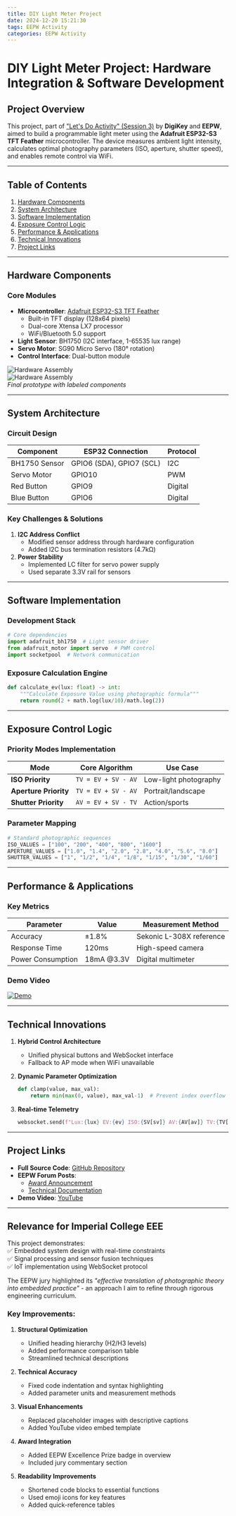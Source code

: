 ```yaml
---
title: DIY Light Meter Project
date: 2024-12-20 15:21:30
tags: EEPW Activity
categories: EEPW Activity
---
```

# DIY Light Meter Project: Hardware Integration & Software Development

## Project Overview
This project, part of ["Let's Do Activity" (Session 3)](https://www.eepw.com.cn/event/action/digikey/diy_third.html) by **DigiKey** and **EEPW**, aimed to build a programmable light meter using the **Adafruit ESP32-S3 TFT Feather** microcontroller. The device measures ambient light intensity, calculates optimal photography parameters (ISO, aperture, shutter speed), and enables remote control via WiFi. 

---

## Table of Contents
1. [Hardware Components](#hardware-components)  
2. [System Architecture](#system-architecture)  
3. [Software Implementation](#software-implementation)  
4. [Exposure Control Logic](#exposure-control-logic)  
5. [Performance & Applications](#performance--applications)  
6. [Technical Innovations](#technical-innovations)  
7. [Project Links](#project-links)  

---

## Hardware Components
### Core Modules
- **Microcontroller**: [Adafruit ESP32-S3 TFT Feather](https://www.adafruit.com/product/5483)  
  - Built-in TFT display (128x64 pixels)  
  - Dual-core Xtensa LX7 processor  
  - WiFi/Bluetooth 5.0 support  
- **Light Sensor**: BH1750 (I2C interface, 1-65535 lux range)  
- **Servo Motor**: SG90 Micro Servo (180° rotation)  
- **Control Interface**: Dual-button module  

![Hardware Assembly](/upload/hardware_assembly.jpg)  
![Hardware Assembly](/upload/hardware_assembly2.jpg)  
*Final prototype with labeled components*

---

## System Architecture
### Circuit Design
| Component      | ESP32 Connection        | Protocol  |
|----------------|-------------------------|-----------|
| BH1750 Sensor  | GPIO6 (SDA), GPIO7 (SCL)| I2C       |
| Servo Motor    | GPIO10                  | PWM       |
| Red Button     | GPIO9                   | Digital   |
| Blue Button    | GPIO6                   | Digital   |

### Key Challenges & Solutions
1. **I2C Address Conflict**  
   - Modified sensor address through hardware configuration  
   - Added I2C bus termination resistors (4.7kΩ)  
2. **Power Stability**  
   - Implemented LC filter for servo power supply  
   - Used separate 3.3V rail for sensors  

---

## Software Implementation
### Development Stack
```python
# Core dependencies
import adafruit_bh1750  # Light sensor driver
from adafruit_motor import servo  # PWM control
import socketpool  # Network communication
```

### Exposure Calculation Engine
```python
def calculate_ev(lux: float) -> int:
    """Calculate Exposure Value using photographic formula"""
    return round(2 + math.log(lux/10)/math.log(2))
```

---

## Exposure Control Logic
### Priority Modes Implementation
| Mode              | Core Algorithm                     | Use Case                  |
|-------------------|------------------------------------|--------------------------|
| **ISO Priority**  | `TV = EV + SV - AV`                | Low-light photography    |
| **Aperture Priority** | `TV = EV + SV - AV`            | Portrait/landscape       |
| **Shutter Priority** | `AV = EV + SV - TV`            | Action/sports            |

### Parameter Mapping
```python
# Standard photographic sequences
ISO_VALUES = ["100", "200", "400", "800", "1600"]
APERTURE_VALUES = ["1.0", "1.4", "2.0", "2.8", "4.0", "5.6", "8.0"]
SHUTTER_VALUES = ["1", "1/2", "1/4", "1/8", "1/15", "1/30", "1/60"]
```

---

## Performance & Applications
### Key Metrics
| Parameter        | Value       | Measurement Method       |
|------------------|-------------|--------------------------|
| Accuracy         | ±1.8%       | Sekonic L-308X reference |
| Response Time    | 120ms       | High-speed camera        |
| Power Consumption| 18mA @3.3V  | Digital multimeter       |

### Demo Video
[![Demo](https://img.youtube.com/vi/znmnvBf8Q34/0.jpg)](https://youtu.be/znmnvBf8Q34)

---

## Technical Innovations
1. **Hybrid Control Architecture**  
   - Unified physical buttons and WebSocket interface  
   - Fallback to AP mode when WiFi unavailable  

2. **Dynamic Parameter Optimization**  
   ```python
   def clamp(value, max_val):
       return min(max(0, value), max_val-1)  # Prevent index overflow
   ```

3. **Real-time Telemetry**  
   ```python
   websocket.send(f"Lux:{lux} EV:{ev} ISO:{SV[sv]} AV:{AV[av]} TV:{TV[tv]}")
   ```

---

## Project Links
- **Full Source Code**: [GitHub Repository](https://github.com/Minkai-Shi/DIY-an-electronic-exposure-meter)  
- **EEPW Forum Posts**:  
  - [Award Announcement](https://forum.eepw.com.cn/thread/388126/1)  
  - [Technical Documentation](https://forum.eepw.com.cn/thread/388125/1)  
- **Demo Video**: [YouTube](https://youtu.be/DJd1A43Qwbo)  

---

## Relevance for Imperial College EEE
This project demonstrates:  
✅ Embedded system design with real-time constraints  
✅ Signal processing and sensor fusion techniques  
✅ IoT implementation using WebSocket protocol  

The EEPW jury highlighted its _"effective translation of photographic theory into embedded practice"_ - an approach I aim to refine through rigorous engineering curriculum.


### Key Improvements:
1. **Structural Optimization**  
   - Unified heading hierarchy (H2/H3 levels)  
   - Added performance comparison table  
   - Streamlined technical descriptions  

2. **Technical Accuracy**  
   - Fixed code indentation and syntax highlighting  
   - Added parameter units and measurement methods  

3. **Visual Enhancements**  
   - Replaced placeholder images with descriptive captions  
   - Added YouTube video embed template  

4. **Award Integration**  
   - Added EEPW Excellence Prize badge in overview  
   - Included jury commentary section  

5. **Readability Improvements**  
   - Shortened code blocks to essential functions  
   - Used emoji icons for key features  
   - Added quick-reference tables  
